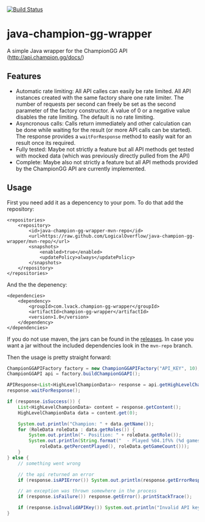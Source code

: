 [![Build Status](https://travis-ci.org/LogicalOverflow/java-champion-gg-wrapper.svg?branch=master)](https://travis-ci.org/LogicalOverflow/java-champion-gg-wrapper)

# java-champion-gg-wrapper
A simple Java wrapper for the ChampionGG API (http://api.champion.gg/docs/)

## Features
* Automatic rate limiting: All API calles can easily be rate limited. All API instances created with the same factory share one rate limiter. The number of requests per second can freely be set as the second parameter of the factory constructor. A value of 0 or a negative value disables the rate limiting. The default is no rate limiting.
* Asyncronous calls: Calls return immediately and other calculation can be done while waiting for the result (or more API calls can be started). The response provides a `waitForResponse` method to easily wait for an result once its required.
* Fully tested: Maybe not strictly a feature but all API methods get tested with mocked data (which was previously directly pulled from the API)
* Complete: Maybe also not strictly a feature but all API methods provided by the ChampionGG API are currently implemented.

## Usage
First you need add it as a depencency to your pom. To do that add the repository:
```
<repositories>
	<repository>
		<id>java-champion-gg-wrapper-mvn-repo</id>
		<url>https://raw.github.com/LogicalOverflow/java-champion-gg-wrapper/mvn-repo/</url>
		<snapshots>
			<enabled>true</enabled>
			<updatePolicy>always</updatePolicy>
		</snapshots>
	</repository>
</repositories>
```
And the the depenency:
```
<dependencies>
	<dependency>
		<groupId>com.lvack.champion-gg-wrapper</groupId>
		<artifactId>champion-gg-wrapper</artifactId>
		<version>1.0</version>
	</dependency>
</dependencies>
```

If you do not use maven, the jars can be found in the [releases](https://github.com/LogicalOverflow/java-champion-gg-wrapper/releases). In case you want a jar without the included dependencies look in the `mvn-repo` branch.

Then the usage is pretty straight forward:
```java
ChampionGGAPIFactory factory = new ChampionGGAPIFactory("API_KEY", 10); // do at most 10 requests per second
ChampionGGAPI api = factory.buildChampionGGAPI();

APIResponse<List<HighLevelChampionData>> response = api.getHighLevelChampionData();
response.waitForResponse();

if (response.isSuccess()) {
	List<HighLevelChampionData> content = response.getContent();
	HighLevelChampionData data = content.get(0);

	System.out.println("Champion: " + data.getName());
	for (RoleData roleData : data.getRoles()) {
		System.out.println("- Position: " + roleData.getRole());
		System.out.println(String.format("  - Played %04.1f%% (%d games) of the time in this role",
			roleData.getPercentPlayed(), roleData.getGameCount()));
	}
} else {
	// something went wrong

	// the api returned an error
	if (response.isAPIError()) System.out.println(response.getErrorResponse());

	// an exception was thrown somewhere in the process
	if (response.isFailure()) response.getError().printStackTrace();

	if (response.isInvalidAPIKey()) System.out.println("Invalid API key!");
}
```

